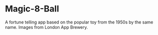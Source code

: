 # Magic-8-Ball
A fortune telling app based on the popular toy from the 1950s by the same name. Images from London App Brewery.
